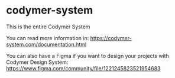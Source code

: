 # codymer-system
This is the entire Codymer System

You can read more information in:
https://codymer-system.com/documentation.html

You can also have a Figma if you want to design your projects with Codymer Design System:
https://www.figma.com/community/file/1221245823521954683
